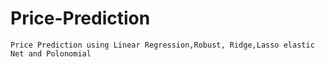 # Price-Prediction

```Price Prediction using Linear Regression,Robust, Ridge,Lasso elastic Net and Polonomial```
